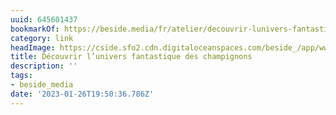 ```yaml
---
uuid: 645601437
bookmarkOf: https://beside.media/fr/atelier/decouvrir-lunivers-fantastique-des-champignons/
category: link
headImage: https://cside.sfo2.cdn.digitaloceanspaces.com/beside_/app/www/2022/09/Beside-Mycologie-thumbnail.jpg
title: Découvrir l’univers fantastique des champignons
description: ''
tags:
- beside_media
date: '2023-01-26T19:50:36.786Z'
---
```



